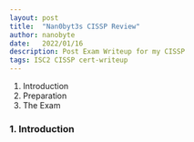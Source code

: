 ```yaml
---
layout: post
title:  "Nan0byt3s CISSP Review"
author: nanobyte
date:   2022/01/16
description: Post Exam Writeup for my CISSP
tags: ISC2 CISSP cert-writeup
---
```


1. Introduction
2. Preparation
3. The Exam

<h3>1. Introduction</h3>
